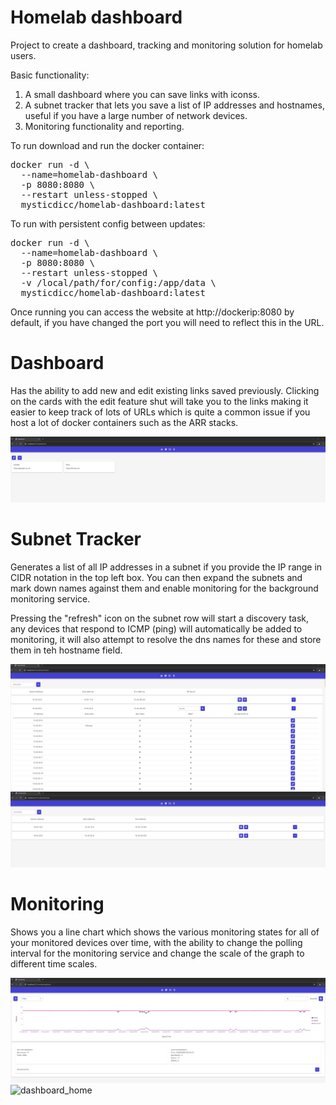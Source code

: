 # Homelab dashboard
Project to create a dashboard, tracking and monitoring solution for homelab users.

Basic functionality:
1. A small dashboard where you can save links with iconss.
2. A subnet tracker that lets you save a list of IP addresses and hostnames, useful if you have a large number of network devices.
3. Monitoring functionality and reporting.

To run download and run the docker container:

<pre>
docker run -d \
  --name=homelab-dashboard \
  -p 8080:8080 \
  --restart unless-stopped \
  mysticdicc/homelab-dashboard:latest
</pre>
  
To run with persistent config between updates:

<pre>
docker run -d \
  --name=homelab-dashboard \
  -p 8080:8080 \
  --restart unless-stopped \
  -v /local/path/for/config:/app/data \
  mysticdicc/homelab-dashboard:latest
</pre>

Once running you can access the website at http://dockerip:8080 by default, if you have changed the port you will need to reflect this in the URL.

# Dashboard
Has the ability to add new and edit existing links saved previously. Clicking on the cards with the edit feature shut will take you to the links making it easier to keep track of lots of URLs which is quite a common issue if you host a lot of docker containers such as the ARR stacks.

![dashboard_home](/gitimages/dashboardlinks.png)

# Subnet Tracker
Generates a list of all IP addresses in a subnet if you provide the IP range in CIDR notation in the top left box. You can then expand the subnets and mark down names against them and enable monitoring for the background monitoring service.

Pressing the "refresh" icon on the subnet row will start a discovery task, any devices that respond to ICMP (ping) will automatically be added to monitoring, it will also attempt to resolve the dns names for these and store them in teh hostname field.

![dashboard_home](/gitimages/subnettrackeropened.png)
![dashboard_home](/gitimages/subnettrackerclosed.png)

# Monitoring
Shows you a line chart which shows the various monitoring states for all of your monitored devices over time, with the ability to change the polling interval for the monitoring service and change the scale of the graph to different time scales.

![dashboard_home](/gitimages/monitoring.png)
![dashboard_home](/gitimages/monitorignopen.png)
